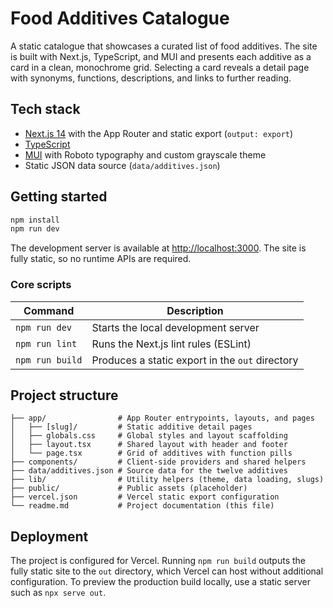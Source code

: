 # Food Additives Catalogue

A static catalogue that showcases a curated list of food additives. The site is built with Next.js, TypeScript, and MUI and
presents each additive as a card in a clean, monochrome grid. Selecting a card reveals a detail page with synonyms, functions,
descriptions, and links to further reading.

## Tech stack

- [Next.js 14](https://nextjs.org/) with the App Router and static export (`output: export`)
- [TypeScript](https://www.typescriptlang.org/)
- [MUI](https://mui.com/material-ui/) with Roboto typography and custom grayscale theme
- Static JSON data source (`data/additives.json`)

## Getting started

```bash
npm install
npm run dev
```

The development server is available at [http://localhost:3000](http://localhost:3000). The site is fully static, so no runtime
APIs are required.

### Core scripts

| Command        | Description                                      |
| -------------- | ------------------------------------------------ |
| `npm run dev`  | Starts the local development server              |
| `npm run lint` | Runs the Next.js lint rules (ESLint)             |
| `npm run build`| Produces a static export in the `out` directory  |

## Project structure

```text
├── app/                # App Router entrypoints, layouts, and pages
│   ├── [slug]/         # Static additive detail pages
│   ├── globals.css     # Global styles and layout scaffolding
│   ├── layout.tsx      # Shared layout with header and footer
│   └── page.tsx        # Grid of additives with function pills
├── components/         # Client-side providers and shared helpers
├── data/additives.json # Source data for the twelve additives
├── lib/                # Utility helpers (theme, data loading, slugs)
├── public/             # Public assets (placeholder)
├── vercel.json         # Vercel static export configuration
└── readme.md           # Project documentation (this file)
```

## Deployment

The project is configured for Vercel. Running `npm run build` outputs the fully static site to the `out` directory, which Vercel
can host without additional configuration. To preview the production build locally, use a static server such as `npx serve out`.
